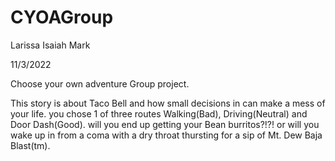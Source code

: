 # CYOAGroup
Larissa
Isaiah
Mark

11/3/2022

Choose your own adventure Group project. 

This story is about Taco Bell and how small decisions in can make a mess of your life. you chose 1 of three routes Walking(Bad), Driving(Neutral) and Door Dash(Good).
will you end up getting your Bean burritos?!?! or will you wake up in from a coma with a dry throat thursting for a sip of Mt. Dew Baja Blast(tm).
